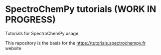 # SpectroChemPy tutorials (WORK IN PROGRESS)
Tutorials for SpectroChemPy usage.  

This repository is the basis for the https://tutorials.spectrochempy.fr website
